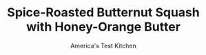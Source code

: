 ---
layout: ../../layouts/MarkdownPostLayout.astro
title: Spice-Roasted Butternut Squash with Honey-Orange Butter
author: America's Test Kitchen
pubDate: 2023-03-15
description: "We turned to the spice cabinet to find a counterpoint for the squash’s natural sweetness."
image_url: https://res.cloudinary.com/hksqkdlah/image/upload/ar_1:1,c_fill,dpr_2.0,f_auto,fl_lossy.progressive.strip_profile,g_faces:auto,q_auto:low,w_344/38074_sfs-spice-roasted-butternut-squash-with-honey-orange-butter-8
tags: ["Side Dishes","Vegetables","Holiday","Thanksgiving"]
calories: 1141
protein: 3
carbohydrates: 37
fats: 
fiber: 6
ingredients: ["3 tablespoons, extra-virgin olive oil",", Salt and pepper","1 teaspoon, ground cumin","1 teaspoon, ground coriander","Pinch, cayenne pepper","3 pounds, butternut squash, peeled, seeded, and cut into 1-inch pieces (7 3/4 cups)","2 tablespoons, unsalted butter","1 tablespoon, honey","1 teaspoon coarsely, chopped fresh oregano","1 teaspoon, orange juice"]
serves: 4
time: "1 hour"
instructions: ["Adjust oven rack to middle position and heat oven to 425 degrees. Line rimmed baking sheet with parchment paper.","Whisk oil, 1 teaspoon salt, 1 teaspoon pepper, cumin, coriander, and cayenne together in large bowl. Add squash and toss until evenly coated. Arrange squash in even layer on prepared sheet. Roast until squash is tender and browned on bottom, 30 to 35 minutes.","Microwave butter, honey, and 1/4 teaspoon salt in small bowl until butter is melted, about 30 seconds. Stir in oregano and orange juice. Using spatula, transfer squash to serving platter. Drizzle with butter mixture and serve."]
nutrition: ["992 mg Potassium","97 mg Phosphorus","148 mg Calcium","2 mg Iron","98 mg Magnesium","691 mg Sodium","16 g Fat","3 mg Niacin (B3)","9 g Monounsaturated","1 g Polyunsaturated","57 mg Vitamin C","15 mg Cholesterol","5 g Saturated","6 g Fiber","74 µg Folate (food)","10 g Sugars","12 µg Vitamin K","237 g Water","37 g Carbs","74 µg Folate equivalent (total)","3 g Protein","5 mg Vitamin E","1493 µg Vitamin A","285 kcal Energy","4 g Sugars, added","1141 calories"]
notes: "When peeling the squash, be sure to also remove the fibrous yellow flesh just beneath the skin."
---